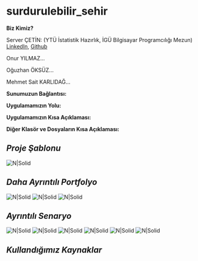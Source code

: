 # surdurulebilir_sehir

**Biz Kimiz?**

Server ÇETİN: (YTÜ İstatistik Hazırlık, İGÜ Bilgisayar  Programcılığı Mezun) [LinkedIn](https://www.linkedin.com/in/servercetin/), [Github](https://github.com/ServerCetin)

Onur YILMAZ...

Oğuzhan ÖKSÜZ...

Mehmet Sait KARLIDAĞ...

**Sunumuzun Bağlantısı:**

**Uygulamamızın Yolu:**

**Uygulamamızın Kısa Açıklaması:**

**Diğer Klasör ve Dosyaların Kısa Açıklaması:**

## _Proje Şablonu_

![N|Solid](materyaller/sablon.png)


## _Daha Ayrıntılı Portfolyo_

![N|Solid](materyaller/proje_daha_ayrintili_portfolyo/iPSAPP_1.jpg)
![N|Solid](materyaller/proje_daha_ayrintili_portfolyo/iPSAPP_2.jpg)
![N|Solid](materyaller/proje_daha_ayrintili_portfolyo/iPSAPP_3.jpg)

## _Ayrıntılı Senaryo_

![N|Solid](ayrintili_senaryo/ayrintili_senaryo_1.jpg)
![N|Solid](ayrintili_senaryo/ayrintili_senaryo_2.jpg)
![N|Solid](ayrintili_senaryo/ayrintili_senaryo_3.jpg)
![N|Solid](ayrintili_senaryo/ayrintili_senaryo_4.jpg)
![N|Solid](ayrintili_senaryo/ayrintili_senaryo_5.jpg)
![N|Solid](ayrintili_senaryo/ayrintili_senaryo_6.jpg)

## _Kullandığımız Kaynaklar_
